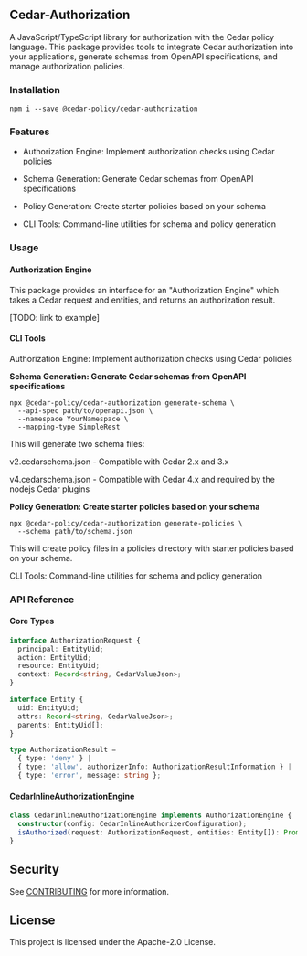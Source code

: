 ## Cedar-Authorization

A JavaScript/TypeScript library for authorization with the Cedar policy language. This package provides tools to integrate Cedar authorization into your applications, generate schemas from OpenAPI specifications, and manage authorization policies.

### Installation

```
npm i --save @cedar-policy/cedar-authorization
```
### Features

* Authorization Engine: Implement authorization checks using Cedar policies

* Schema Generation: Generate Cedar schemas from OpenAPI specifications

* Policy Generation: Create starter policies based on your schema

* CLI Tools: Command-line utilities for schema and policy generation

### Usage

#### Authorization Engine

This package provides an interface for an "Authorization Engine" which takes a Cedar request and entities, and returns an authorization result.

[TODO: link to example]

#### CLI Tools

Authorization Engine: Implement authorization checks using Cedar policies

**Schema Generation: Generate Cedar schemas from OpenAPI specifications**

```
npx @cedar-policy/cedar-authorization generate-schema \
  --api-spec path/to/openapi.json \
  --namespace YourNamespace \
  --mapping-type SimpleRest
```

This will generate two schema files:

v2.cedarschema.json - Compatible with Cedar 2.x and 3.x

v4.cedarschema.json - Compatible with Cedar 4.x and required by the nodejs Cedar plugins

**Policy Generation: Create starter policies based on your schema**

```
npx @cedar-policy/cedar-authorization generate-policies \
  --schema path/to/schema.json
```
This will create policy files in a policies directory with starter policies based on your schema.


CLI Tools: Command-line utilities for schema and policy generation

### API Reference

#### Core Types

```typescript
interface AuthorizationRequest {
  principal: EntityUid;
  action: EntityUid;
  resource: EntityUid;
  context: Record<string, CedarValueJson>;
}

interface Entity {
  uid: EntityUid;
  attrs: Record<string, CedarValueJson>;
  parents: EntityUid[];
}

type AuthorizationResult =
  { type: 'deny' } |
  { type: 'allow', authorizerInfo: AuthorizationResultInformation } |
  { type: 'error', message: string };
```

#### CedarInlineAuthorizationEngine

```typescript
class CedarInlineAuthorizationEngine implements AuthorizationEngine {
  constructor(config: CedarInlineAuthorizerConfiguration);
  isAuthorized(request: AuthorizationRequest, entities: Entity[]): Promise<AuthorizationResult>;
}
```


## Security

See [CONTRIBUTING](CONTRIBUTING.md#security-issue-notifications) for more information.

## License

This project is licensed under the Apache-2.0 License.

